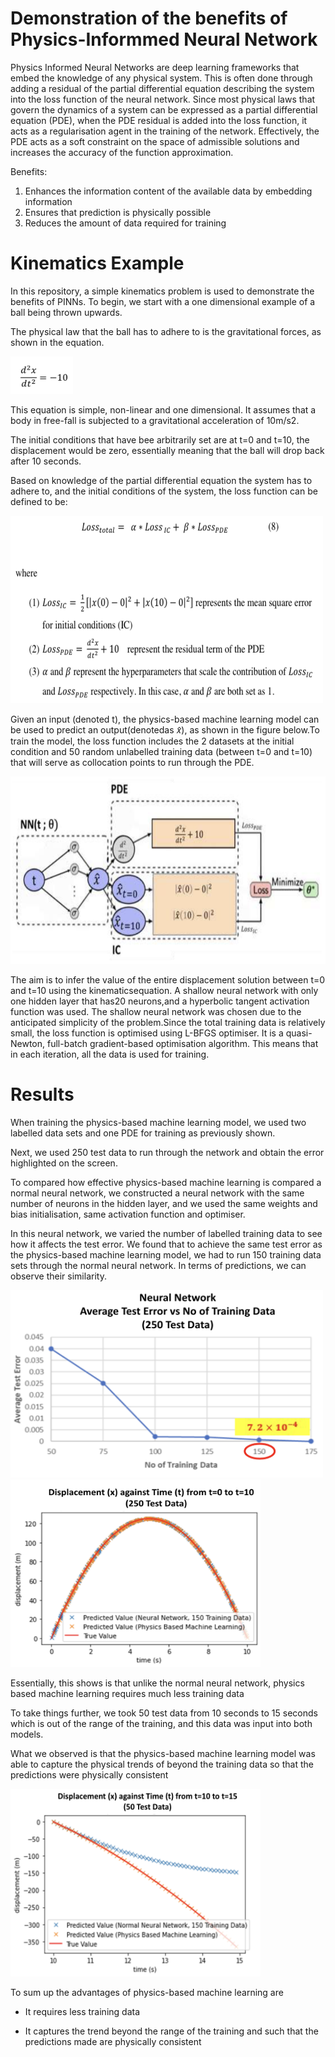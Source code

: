 # Demonstration of the benefits of Physics-Informmed Neural Network

Physics Informed Neural Networks are deep learning frameworks that embed the knowledge of any physical system. This is often done through adding a residual of the partial differential equation describing the system into the loss function of the neural network. Since most physical laws that govern the dynamics of a system can be expressed as a partial differential equation (PDE), when the PDE residual is added into the loss function, it acts as a regularisation agent in the training of the network. 
Effectively, the PDE acts as a soft constraint on the space of admissible solutions and increases the accuracy of the function approximation.

Benefits:
1. Enhances the information content of the available data by embedding information
2. Ensures that prediction is physically possible
3. Reduces the amount of data required for training

# Kinematics Example

In this repository, a simple kinematics problem is used to demonstrate the benefits of PINNs. 
To begin, we start with a one dimensional example of a ball being thrown upwards.

The physical law that the ball has to adhere to is the gravitational forces, as shown in the equation.

<img src="https://github.com/nicholassung97/DemonstrationofPINNs/blob/main/image/Screenshot%202022-09-22%20at%202.10.46%20PM.png" width="100" height="60" />

This equation is simple, non-linear and one dimensional. It assumes that a body in free-fall is subjected to a gravitational acceleration of 10m/s2.

The initial conditions that have bee arbitrarily set are at t=0 and t=10, the displacement would be zero, essentially meaning that the ball will drop back after 10 seconds. 

Based on knowledge of the partial differential equation the system has to adhere to, and the initial conditions of the system, the loss function can be defined to be:

<img src="https://github.com/nicholassung97/DemonstrationofPINNs/blob/main/image/Screenshot%202022-09-22%20at%202.20.15%20PM.png" width="500" height="300" />

Given an input (denoted t), the physics-based machine learning model can be used to predict an output(denotedas 𝑥̂), as shown in the figure below.To train the model, the loss function includes the 2 datasets at the initial condition and 50 random unlabelled training data (between t=0 and t=10) that will serve as collocation points to run through the PDE. 


<img src="https://github.com/nicholassung97/DemonstrationofPINNs/blob/main/image/Screenshot%202022-09-22%20at%202.20.32%20PM.png" width="600" height="300" />

The aim is to infer the value of the entire displacement solution between t=0 and t=10 using the kinematicsequation. A shallow neural network with only one hidden layer that has20 neurons,and a hyperbolic tangent activation function was used. The shallow neural network was chosen due to the anticipated simplicity of the problem.Since the total training data is relatively small, the loss function is optimised using L-BFGS optimiser. It is a quasi-Newton, full-batch gradient-based optimisation algorithm. This means that in each iteration, all the data is used for training. 

# Results
When training the physics-based machine learning model, we used two labelled data sets and one PDE for training as previously shown.​

Next, we used 250 test data to run through the network and obtain the error highlighted on the screen. ​

To compared how effective physics-based machine learning is compared a normal neural network, we constructed a neural network with the same number of neurons in the hidden layer, and we used the same weights and bias initialisation, same activation function and optimiser. ​

In this neural network, we varied the number of labelled training data to see how it affects the test error. We found that to achieve the same test error as the physics-based machine learning model, we had to run 150 training data sets through the normal neural network. In terms of predictions, we can observe their similarity.​

<img src="https://github.com/nicholassung97/DemonstrationofPINNs/blob/main/image/Screenshot%202022-09-22%20at%202.37.55%20PM.png" width="500" height="300" />


<img src="https://github.com/nicholassung97/DemonstrationofPINNs/blob/main/image/Screenshot%202022-09-22%20at%202.38.12%20PM.png" width="400" height="300" />

Essentially, this shows is that unlike the normal neural network, physics based machine learning requires much less training data​


To take things further, we took 50 test data from 10 seconds to 15 seconds which is out of the range of the training, and this data was input into both models.​

What we observed is that the physics-based machine learning model was able to capture the physical trends of beyond the training data so that the predictions were physically consistent​

<img src="https://github.com/nicholassung97/DemonstrationofPINNs/blob/main/image/Screenshot%202022-09-22%20at%202.38.41%20PM.png" width="400" height="300" />

To sum up the advantages of physics-based machine learning are​

- It requires less training data​

- It captures the trend beyond the range of the training and such that the predictions made are physically consistent​
